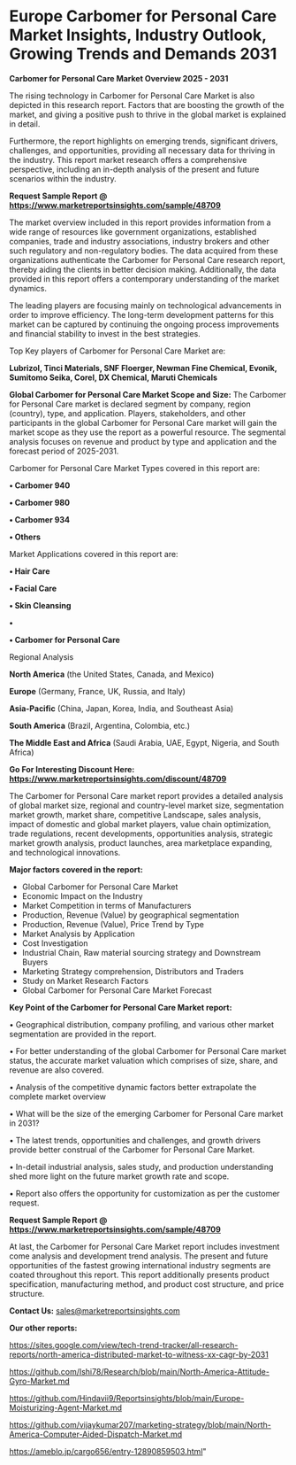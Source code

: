 # Europe Carbomer for Personal Care Market Insights, Industry Outlook, Growing Trends and Demands 2031

<Strong> Carbomer for Personal Care Market Overview 2025 - 2031</strong>

The rising technology in Carbomer for Personal Care Market is also depicted in this research report. Factors that are boosting the growth of the market, and giving a positive push to thrive in the global market is explained in detail.

Furthermore, the report highlights on emerging trends, significant drivers, challenges, and opportunities, providing all necessary data for thriving in the industry. This report market research offers a comprehensive perspective, including an in-depth analysis of the present and future scenarios within the industry.

<strong>Request Sample Report @ <a href=https://www.marketreportsinsights.com/sample/48709>https://www.marketreportsinsights.com/sample/48709</a></strong>

The market overview included in this report provides information from a wide range of resources like government organizations, established companies, trade and industry associations, industry brokers and other such regulatory and non-regulatory bodies. The data acquired from these organizations authenticate the Carbomer for Personal Care research report, thereby aiding the clients in better decision making. Additionally, the data provided in this report offers a contemporary understanding of the market dynamics.

The leading players are focusing mainly on technological advancements in order to improve efficiency. The long-term development patterns for this market can be captured by continuing the ongoing process improvements and financial stability to invest in the best strategies.

Top Key players of Carbomer for Personal Care Market are:

<strong>Lubrizol, Tinci Materials, SNF Floerger, Newman Fine Chemical, Evonik, Sumitomo Seika, Corel, DX Chemical, Maruti Chemicals</strong>

<strong><b>Global Carbomer for Personal Care Market Scope and Size:</b></strong>
The Carbomer for Personal Care market is declared segment by company, region (country), type, and application. Players, stakeholders, and other participants in the global Carbomer for Personal Care market will gain the market scope as they use the report as a powerful resource. The segmental analysis focuses on revenue and product by type and application and the forecast period of 2025-2031.

Carbomer for Personal Care Market Types covered in this report are:

<strong>•  Carbomer 940

•  Carbomer 980

•  Carbomer 934

•  Others</strong>

Market Applications covered in this report are:

<strong>•  Hair Care

•  Facial Care

•  Skin Cleansing

•  

•  Carbomer for Personal Care</strong> 

Regional Analysis

<strong>North America</strong> (the United States, Canada, and Mexico)

<strong>Europe</strong> (Germany, France, UK, Russia, and Italy)

<strong>Asia-Pacific</strong> (China, Japan, Korea, India, and Southeast Asia)

<strong>South America</strong> (Brazil, Argentina, Colombia, etc.)

<strong>The Middle East and Africa</strong> (Saudi Arabia, UAE, Egypt, Nigeria, and South Africa)

<strong>Go For Interesting Discount Here: <a href=https://www.marketreportsinsights.com/discount/48709>https://www.marketreportsinsights.com/discount/48709</a></strong>

The Carbomer for Personal Care market report provides a detailed analysis of global market size, regional and country-level market size, segmentation market growth, market share, competitive Landscape, sales analysis, impact of domestic and global market players, value chain optimization, trade regulations, recent developments, opportunities analysis, strategic market growth analysis, product launches, area marketplace expanding, and technological innovations.

<strong><b>Major factors covered in the report:</b></strong>
<ul>
  <li>Global Carbomer for Personal Care Market </li>
  <li>Economic Impact on the Industry</li>
  <li>Market Competition in terms of Manufacturers</li>
  <li>Production, Revenue (Value) by geographical segmentation</li>
  <li>Production, Revenue (Value), Price Trend by Type</li>
  <li>Market Analysis by Application</li>
  <li>Cost Investigation</li>
  <li>Industrial Chain, Raw material sourcing strategy and Downstream Buyers</li>
  <li>Marketing Strategy comprehension, Distributors and Traders</li>
  <li>Study on Market Research Factors</li>
  <li>Global Carbomer for Personal Care Market Forecast</li>
</ul>

<strong><b>Key Point of the Carbomer for Personal Care Market report:</b></strong>

• Geographical distribution, company profiling, and various other market segmentation are provided in the report.

• For better understanding of the global Carbomer for Personal Care market status, the accurate market valuation which comprises of size, share, and revenue are also covered.

• Analysis of the competitive dynamic factors better extrapolate the complete market overview

• What will be the size of the emerging Carbomer for Personal Care market in 2031?

• The latest trends, opportunities and challenges, and growth drivers provide better construal of the Carbomer for Personal Care Market.

• In-detail industrial analysis, sales study, and production understanding shed more light on the future market growth rate and scope.

• Report also offers the opportunity for customization as per the customer request.

<strong>Request Sample Report @ <a href=https://www.marketreportsinsights.com/sample/48709>https://www.marketreportsinsights.com/sample/48709</a></strong>

At last, the Carbomer for Personal Care Market report includes investment come analysis and development trend analysis. The present and future opportunities of the fastest growing international industry segments are coated throughout this report. This report additionally presents product specification, manufacturing method, and product cost structure, and price structure.

<strong>Contact Us:</strong>
sales@marketreportsinsights.com

<strong>Our other reports:</strong>

<a href=https://sites.google.com/view/tech-trend-tracker/all-research-reports/north-america-distributed-market-to-witness-xx-cagr-by-2031>https://sites.google.com/view/tech-trend-tracker/all-research-reports/north-america-distributed-market-to-witness-xx-cagr-by-2031</a>

<a href=https://github.com/Ishi78/Research/blob/main/North-America-Attitude-Gyro-Market.md>https://github.com/Ishi78/Research/blob/main/North-America-Attitude-Gyro-Market.md</a>

<a href=https://github.com/Hindavii9/Reportsinsights/blob/main/Europe-Moisturizing-Agent-Market.md>https://github.com/Hindavii9/Reportsinsights/blob/main/Europe-Moisturizing-Agent-Market.md</a>

<a href=https://github.com/vijaykumar207/marketing-strategy/blob/main/North-America-Computer-Aided-Dispatch-Market.md>https://github.com/vijaykumar207/marketing-strategy/blob/main/North-America-Computer-Aided-Dispatch-Market.md</a>

<a href=https://ameblo.jp/cargo656/entry-12890859503.html>https://ameblo.jp/cargo656/entry-12890859503.html</a>"
